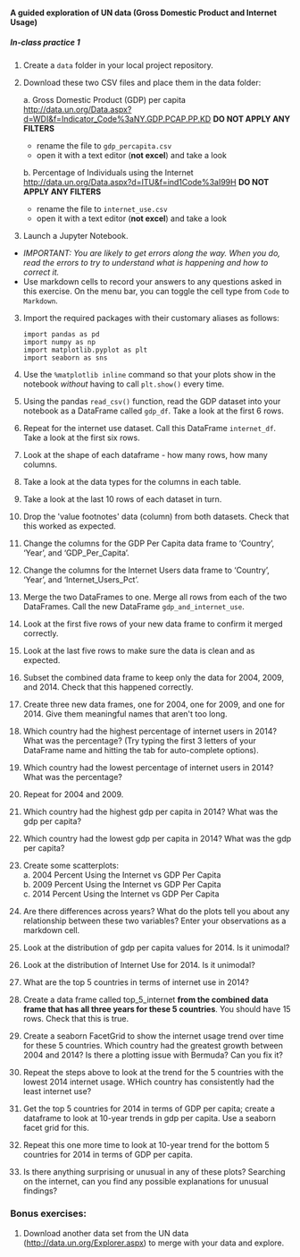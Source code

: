 #### A guided exploration of UN data (Gross Domestic Product and Internet Usage)

##### In-class practice 1  

1. Create a `data` folder in your local project repository.  

2. Download these two CSV files and place them in the data folder:

    a.	Gross Domestic Product (GDP) per capita http://data.un.org/Data.aspx?d=WDI&f=Indicator_Code%3aNY.GDP.PCAP.PP.KD **DO NOT APPLY ANY FILTERS**
     - rename the file to `gdp_percapita.csv`
     - open it with a text editor (**not excel**) and take a look

    b.	Percentage of Individuals using the Internet http://data.un.org/Data.aspx?d=ITU&f=ind1Code%3aI99H  **DO NOT APPLY ANY FILTERS**
     - rename the file to `internet_use.csv`
     - open it with a text editor (**not excel**) and take a look

2.	Launch a Jupyter Notebook. 
 - _*IMPORTANT:  You are likely to get errors along the way. When you do, read the errors to try to understand what is happening and how to correct it.*_
  - Use markdown cells to record your answers to any questions asked in this exercise. On the menu bar, you can toggle the cell type from `Code` to `Markdown`.

3.	Import the required packages with their customary aliases as follows:

    `import pandas as pd`   
    `import numpy as np`  
    `import matplotlib.pyplot as plt`  
    `import seaborn as sns`

4.	Use the `%matplotlib inline` command so that your plots show in the notebook _without_ having to call `plt.show()` every time.
5.	Using the pandas `read_csv()` function, read the GDP dataset into your notebook as a DataFrame called `gdp_df`. Take a look at the first 6 rows.
6. Repeat for the internet use dataset. Call this DataFrame `internet_df`. Take a look at the first six rows.
98. Look at the shape of each dataframe - how many rows, how many columns.
6.	Take a look at the data types for the columns in each table.
99. Take a look at the last 10 rows of each dataset in turn.
7.	Drop the 'value footnotes' data (column) from both datasets. Check that this worked as expected.
8.	Change the columns for the GDP Per Capita data frame to ‘Country’, ‘Year’, and ‘GDP_Per_Capita’.
9.	Change the columns for the Internet Users data frame to ‘Country’, ‘Year’, and ‘Internet_Users_Pct’.
10.	Merge the two DataFrames to one. Merge all rows from each of the two DataFrames. Call the new DataFrame `gdp_and_internet_use`.
11.	Look at the first five rows of your new data frame to confirm it merged correctly.
12.	Look at the last five rows to make sure the data is clean and as expected.
13.	Subset the combined data frame to keep only the data for 2004, 2009, and 2014. Check that this happened correctly.
14.	Create three new data frames, one for 2004, one for 2009, and one for 2014. Give them meaningful names that aren't too long.
15.	Which country had the highest percentage of internet users in 2014? What was the percentage? (Try typing the first 3 letters of your DataFrame name and hitting the tab for auto-complete options).
16.	Which country had the lowest percentage of internet users in 2014? What was the percentage?
17.	Repeat for 2004 and 2009.
18.	Which country had the highest gdp per capita in 2014? What was the gdp per capita?
20.	Which country had the lowest gdp per capita in 2014? What was the gdp per capita?
21.	Create some scatterplots:  
    a.  2004 Percent Using the Internet vs GDP Per Capita  
    b.	2009 Percent Using the Internet vs GDP Per Capita  
    c.	2014 Percent Using the Internet vs GDP Per Capita  
22.	Are there differences across years? What do the plots tell you about any relationship between these two variables? Enter your observations as a markdown cell.
23.	Look at the distribution of gdp per capita values for 2014. Is it unimodal?
24.	Look at the distribution of Internet Use for 2014. Is it unimodal?
25.	What are the top 5 countries in terms of internet use in 2014?
26.	Create a data frame called top_5_internet **from the combined data frame that has all three years for these 5 countries**. You should have 15 rows. Check that this is true.
27.	Create a seaborn FacetGrid to show the internet usage trend over time for these 5 countries. Which country had the greatest growth between 2004 and 2014? Is there a plotting issue with Bermuda? Can you fix it?
28.	Repeat the steps above to look at the trend for the 5 countries with the lowest 2014 internet usage. WHich country has consistently had the least internet use?
29.	Get the top 5 countries for 2014 in terms of GDP per capita; create a dataframe to look at 10-year trends in gdp per capita. Use a seaborn facet grid for this.
96. Repeat this one more time to look at 10-year trend for the bottom 5 countries for 2014 in terms of GDP per capita.
30.	Is there anything surprising or unusual in any of these plots? Searching on the internet, can you find any possible explanations for unusual findings?


### Bonus exercises:
1.    Download another data set from the UN data (http://data.un.org/Explorer.aspx) to merge with your data and explore.
